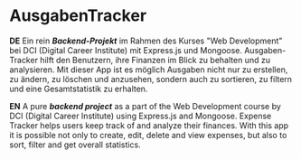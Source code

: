 # AusgabenTracker

**DE**  Ein rein ***Backend-Projekt*** im Rahmen des Kurses "Web Development" bei DCI (Digital Career Institute) mit Express.js und Mongoose.
Ausgaben-Tracker hilft den Benutzern, ihre Finanzen im Blick zu behalten und zu analysieren.
Mit dieser App ist es möglich Ausgaben nicht nur zu erstellen, zu ändern, zu löschen und anzusehen, sondern auch zu sortieren, zu filtern und eine Gesamtstatistik zu erhalten.

**EN**  A pure ***backend project*** as a part of the Web Development course by DCI (Digital Career Institute) using Express.js and Mongoose.
Expense Tracker helps users keep track of and analyze their finances.
With this app it is possible not only to create, edit, delete and view expenses, but also to sort, filter and get overall statistics.

